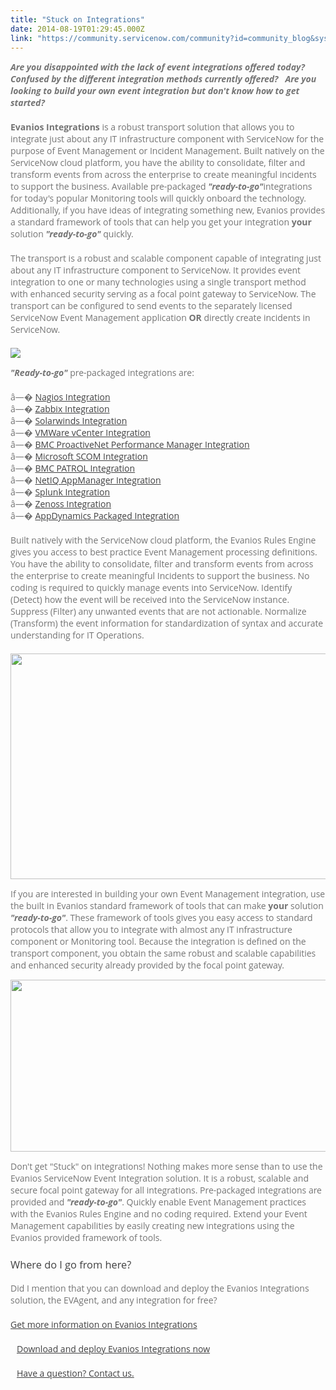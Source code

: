 ```yaml
---
title: "Stuck on Integrations"
date: 2014-08-19T01:29:45.000Z
link: "https://community.servicenow.com/community?id=community_blog&sys_id=6fad66a9dbd0dbc01dcaf3231f9619da"
---
```

<p style="margin-bottom: 20px; color: #747474; font-family: 'Open Sans', Arial, Helvetica, sans-serif;"><em><strong>Are you disappointed with the lack of event integrations offered today?   Confused by the different integration methods currently offered?   Are you looking to build your own event integration but don't know how to get started?</strong></em></p><p style="margin-bottom: 20px; color: #747474; font-family: 'Open Sans', Arial, Helvetica, sans-serif;"><strong>Evanios Integrations</strong> is a robust transport solution that allows you to integrate just about any IT infrastructure component with ServiceNow for the purpose of Event Management or Incident Management. Built natively on the ServiceNow cloud platform, you have the ability to consolidate, filter and transform events from across the enterprise to create meaningful incidents to support the business. Available pre-packaged <em><strong>"ready-to-go"</strong></em>integrations for today's popular Monitoring tools will quickly onboard the technology. Additionally, if you have ideas of integrating something new, Evanios provides a standard framework of tools that can help you get your integration <strong>your</strong> solution <em><strong>"ready-to-go"</strong></em> quickly.</p><p style="margin-bottom: 20px; color: #747474; font-family: 'Open Sans', Arial, Helvetica, sans-serif;">The transport is a robust and scalable component capable of integrating just about any IT infrastructure component to ServiceNow. It provides event integration to one or many technologies using a single transport method with enhanced security serving as a focal point gateway to ServiceNow. The transport can be configured to send events to the separately licensed ServiceNow Event Management application <strong>OR</strong> directly create incidents in ServiceNow.</p><p></p><p dir="ltr"><img class="jiveImage" src="http://www.evanios.com/site/wp-content/uploads/2014/08/Integrationarch600.png"/></p><p dir="ltr"></p><p></p><p style="margin-bottom: 20px; color: #747474; font-family: 'Open Sans', Arial, Helvetica, sans-serif;"><em><strong>"Ready-to-go"</strong></em> pre-packaged integrations are:</p><p style="margin-bottom: 20px; color: #747474; font-family: 'Open Sans', Arial, Helvetica, sans-serif;">â—� <a href="http://www.evanios.com/mwiki/index.php?title=Nagios_Event_Integration" style="color: #404041;" target="_blank" title="Nagios Integration">Nagios Integration</a><br/>â—� <a href="http://www.evanios.com/mwiki/index.php?title=Zabbix_Event_Integration" style="color: #404041;" target="_blank" title="Zabbix Integration">Zabbix Integration</a><br/>â—� <a href="http://www.evanios.com/mwiki/index.php?title=SolarWinds_Packaged_Integration" style="color: #404041;" target="_blank" title="Solarwinds Integration">Solarwinds Integration</a><br/>â—� <a href="http://www.evanios.com/mwiki/index.php?title=VCenter_Packaged_Integration" style="color: #404041;" target="_blank" title="VMWare vCenter Integration">VMWare vCenter Integration</a><br/>â—� <a href="http://www.evanios.com/mwiki/index.php?title=BMC_ProactiveNet_Performance_Manager_Packaged_Integration" style="color: #404041;" target="_blank" title="BMC ProactiveNet Peformance Manager Integration">BMC ProactiveNet Performance Manager Integration</a><br/>â—� <a href="http://www.evanios.com/mwiki/index.php?title=Microsoft_SCOM_Packaged_Integration" style="color: #404041;" target="_blank" title="Microsoft SCOM Integration">Microsoft SCOM Integration</a><br/>â—� <a href="http://www.evanios.com/mwiki/index.php?title=BMC_Patrol_Packaged_Integration" style="color: #404041;" target="_blank" title="BMC PATROL Integration">BMC PATROL Integration</a><br/>â—� <a href="http://www.evanios.com/mwiki/index.php?title=NetIQ_AppManager_Packaged_Integration" style="color: #404041;" target="_blank" title="NetIQ AppManager Integrations">NetIQ AppManager Integration</a><br/>â—� <a href="http://www.evanios.com/mwiki/index.php?title=Splunk_Packaged_Integration" style="color: #404041;" target="_blank" title="Splunk Integration">Splunk Integration</a><br/>â—� <a href="http://www.evanios.com/mwiki/index.php?title=Zenoss_Packaged_Integration" style="color: #404041;" target="_blank" title="Zenoss Integration">Zenoss Integration</a><br/>â—� <a href="http://www.evanios.com/mwiki/index.php?title=AppDynamic_Packaged_Integration" style="color: #404041;" target="_blank" title="AppDynamics Packaged Integration">AppDynamics Packaged Integration</a></p><p style="margin-bottom: 20px; color: #747474; font-family: 'Open Sans', Arial, Helvetica, sans-serif;">Built natively with the ServiceNow cloud platform, the Evanios Rules Engine gives you access to best practice Event Management processing definitions. You have the ability to consolidate, filter and transform events from across the enterprise to create meaningful Incidents to support the business. No coding is required to quickly manage events into ServiceNow. Identify (Detect) how the event will be received into the ServiceNow instance. Suppress (Filter) any unwanted events that are not actionable. Normalize (Transform) the event information for standardization of syntax and accurate understanding for IT Operations.</p><p dir="ltr"><span style="font-size: 15px; font-family: Arial; color: #000000; font-weight: normal; font-style: normal;"><img class="jiveImage" height="361px;" src="https://lh3.googleusercontent.com/D4w94Sqj4uVU3qIs589Vw9iWlwiRedybSYxPqdIYRgG35QVOVbWrbEoLpzof4K2uaGkCxsVq17EfDtug3yeLl0vYZxulEMIql97nnE7BjaUv7UUVprXxnQoAgq8QRx1AEQ" style="border: none;" width="624px;"/></span></p><p></p><p dir="ltr"><span style="color: #747474; font-family: 'Open Sans', Arial, Helvetica, sans-serif;">If you are interested in building your own Event Management integration, use the built in Evanios standard framework of tools that can make </span><span style="color: #747474; font-family: 'Open Sans', Arial, Helvetica, sans-serif;"><strong>your</strong></span><span style="color: #747474; font-family: 'Open Sans', Arial, Helvetica, sans-serif;"> solution </span><span style="color: #747474; font-family: 'Open Sans', Arial, Helvetica, sans-serif;"><em><strong>"ready-to-go"</strong></em></span><span style="color: #747474; font-family: 'Open Sans', Arial, Helvetica, sans-serif;">. These framework of tools gives you easy access to standard protocols that allow you to integrate with almost any IT infrastructure component or Monitoring tool. Because the integration is defined on the transport component, you obtain the same robust and scalable capabilities and enhanced security already provided by the focal point gateway.</span></p><p></p><p></p><p></p><p dir="ltr"><span style="font-size: 15px; font-family: Arial; color: #000000; font-weight: normal; font-style: normal;"><img class="jiveImage" height="275px;" src="https://lh3.googleusercontent.com/71sonqDKX4ksPUkjVYFQftKnardUOGf6TDFUWSBZCJI-uqKRR1HEhKsiiPCor-3vcLqYs59YrswLCAIOdKnpKo-JkIrPPLomE31GRrcZkkyOlIfmsVIpKJfMAYUURoPajg" style="border: none;" width="624px;"/></span></p><p></p><p></p><p></p><p style="margin-bottom: 20px; color: #747474; font-family: 'Open Sans', Arial, Helvetica, sans-serif;">Don't get "Stuck" on integrations! Nothing makes more sense than to use the Evanios ServiceNow Event Integration solution. It is a robust, scalable and secure focal point gateway for all integrations. Pre-packaged integrations are provided and <em><strong>"ready-to-go"</strong></em>. Quickly enable Event Management practices with the Evanios Rules Engine and no coding required. Extend your Event Management capabilities by easily creating new integrations using the Evanios provided framework of tools.</p><h3 style="font-family: 'Open Sans', Arial, Helvetica, sans-serif; font-weight: normal; color: #404041 !important;">Where do I go from here?</h3><p style="margin-bottom: 20px; color: #747474; font-family: 'Open Sans', Arial, Helvetica, sans-serif;">Did I mention that you can download and deploy the Evanios Integrations solution, the EVAgent, and any integration for free?</p><p style="margin-bottom: 20px; color: #747474; font-family: 'Open Sans', Arial, Helvetica, sans-serif;"><a href="http://www.evanios.com/site/evanios-integrations/" style="color: #404041;" title="Evanios Integrations">Get more information on Evanios Integrations</a></p><p style="margin-bottom: 20px; color: #747474; font-family: 'Open Sans', Arial, Helvetica, sans-serif;"><a href="http://www.evanios.com/site/download-evanios-operations/" style="color: #404041;" title="Download Evanios Integrations"><span class="fontawesome-icon circle-no medium icon-download" style="margin-right: 10px; font-family: FontAwesome; text-decoration: inherit; margin-top: 3px; font-size: 18px; color: #000000 !important; background-position: repeat;"></span>Download and deploy Evanios Integrations now</a></p><p style="margin-bottom: 20px; color: #747474; font-family: 'Open Sans', Arial, Helvetica, sans-serif;"><a href="http://www.evanios.com/site/contact/" style="color: #404041;" title="Contact"><span class="fontawesome-icon circle-no icon-comment medium" style="margin-right: 10px; font-family: FontAwesome; text-decoration: inherit; margin-top: 3px; font-size: 18px; color: #000000 !important; background-position: repeat;"></span>Have a question? Contact us.</a></p>
